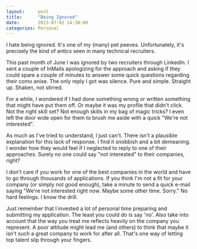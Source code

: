 ```yaml
---
layout:     post
title:      "Being Ignored"
date:       2013-07-02 14:30:00
categories: Personal
---
```


I hate being ignored. It's one of my (many) pet peeves. Unfortunately, it's precisely the kind of antics seen in many technical recruiters.

This past month of June I was ignored by two recruiters through LinkedIn. I sent a couple of InMails apologizing for the approach and asking if they could spare a couple of minutes to answer some quick questions regarding their como anise. The only reply I got was silence. Pure and simple. Straight up. Shaken, not stirred.

For a while, I wondered if I had done something wrong or written something that might have put them off. Or maybe it was my profile that didn't click. Not the right skill set? Not enough skills in my bag of magic tricks? I even left the door wide open for them to brush me aside with a quick "We're not interested".

As much as I've tried to understand, I just can't. There isn't a plausible explanation for this lack of response. I find it snobbish and a bit demeaning. I wonder how they would feel if I neglected to reply to one of their approaches. Surely no one could say "not interested" to their companies, right?

I don't care if you work for one of the best companies in the world and have to go through thousands of applications. If you think I'm not a fit for your company (or simply not good enough), take a minute to send a quick e-mail saying "We're not interested right now. Maybe some other time. Sorry." No hard feelings. I know the drill.

Just remember that I invested a lot of personal time preparing and submitting my application. The least you could do is say 'no'. Also take into account that the way you treat me reflects heavily on the company you represent. A poor attitude might lead me (and others) to think that maybe it isn't such a great company to work for after all. That's one way of letting top talent slip through your fingers.
